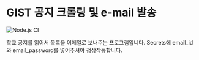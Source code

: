 # GIST 공지 크롤링 및 e-mail 발송

![Node.js CI](https://github.com/dodok8/GIST_Notifications_Mail/workflows/Node.js%20CI/badge.svg)

학교 공지를 읽어서 목록을 이메일로 보내주는 프로그램입니다. Secrets에 email_id 와 email_password를 넣어주셔야 정상작동합니다.